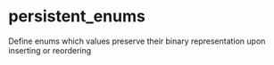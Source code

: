 # persistent_enums
Define enums which values preserve their binary representation upon inserting or reordering
